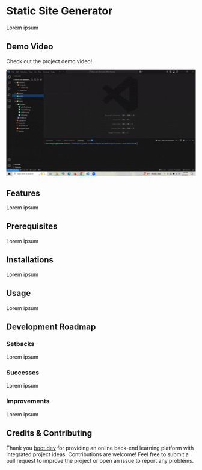 # Static Site Generator

Lorem ipsum

## Demo Video

Check out the project demo video!

<img src="demo/ssg-demo.gif" width="600" alt="Demo GIF">

## Features

Lorem ipsum

## Prerequisites

Lorem ipsum

## Installations

Lorem ipsum

## Usage

Lorem ipsum

## Development Roadmap

### Setbacks

Lorem ipsum

### Successes

Lorem ipsum

### Improvements

Lorem ipsum

## Credits & Contributing

Thank you [boot.dev](boot.dev) for providing an online back-end learning platform with integrated project ideas. Contributions are welcome! Feel free to submit a pull request to improve the project or open an issue to report any problems.
